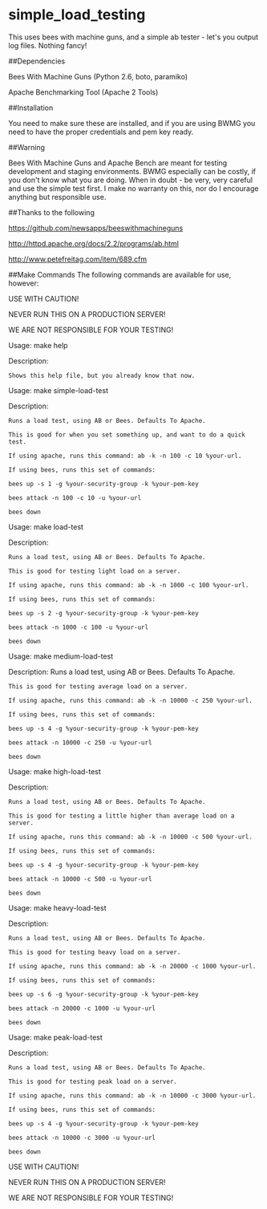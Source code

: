 simple_load_testing
===================

This uses bees with machine guns, and a simple ab tester - let's you output log files. Nothing fancy!

##Dependencies

Bees With Machine Guns (Python 2.6, boto, paramiko)

Apache Benchmarking Tool (Apache 2 Tools)

##Installation

You need to make sure these are installed, and if you are using BWMG you need to have the proper credentials and pem key ready.

##Warning

Bees With Machine Guns and Apache Bench are meant for testing development and staging environments. BWMG especially can be costly, if you don't know what you are doing.
When in doubt - be very, very careful and use the simple test first.
I make no warranty on this, nor do I encourage anything but responsible use.

##Thanks to the following

https://github.com/newsapps/beeswithmachineguns

http://httpd.apache.org/docs/2.2/programs/ab.html

http://www.petefreitag.com/item/689.cfm

##Make Commands
The following commands are available for use, however:

USE WITH CAUTION!

NEVER RUN THIS ON A PRODUCTION SERVER!

WE ARE NOT RESPONSIBLE FOR YOUR TESTING!

Usage: make help

Description:

	Shows this help file, but you already know that now.

Usage: make simple-load-test

Description:

	Runs a load test, using AB or Bees. Defaults To Apache.
    
	This is good for when you set something up, and want to do a quick test.
    
	If using apache, runs this command: ab -k -n 100 -c 10 %your-url.
    
	If using bees, runs this set of commands:
    
	bees up -s 1 -g %your-security-group -k %your-pem-key
    
	bees attack -n 100 -c 10 -u %your-url
    
	bees down

Usage: make load-test

Description:

	Runs a load test, using AB or Bees. Defaults To Apache.
    
	This is good for testing light load on a server.
    
	If using apache, runs this command: ab -k -n 1000 -c 100 %your-url.
    
	If using bees, runs this set of commands:
    
	bees up -s 2 -g %your-security-group -k %your-pem-key
    
	bees attack -n 1000 -c 100 -u %your-url
    
	bees down

Usage: make medium-load-test

Description:
	Runs a load test, using AB or Bees. Defaults To Apache.
    
	This is good for testing average load on a server.
    
	If using apache, runs this command: ab -k -n 10000 -c 250 %your-url.
    
	If using bees, runs this set of commands:
    
	bees up -s 4 -g %your-security-group -k %your-pem-key
    
	bees attack -n 10000 -c 250 -u %your-url
    
	bees down

Usage: make high-load-test

Description:

	Runs a load test, using AB or Bees. Defaults To Apache.
    
	This is good for testing a little higher than average load on a server.
    
	If using apache, runs this command: ab -k -n 10000 -c 500 %your-url.
    
	If using bees, runs this set of commands:
    
	bees up -s 4 -g %your-security-group -k %your-pem-key
    
	bees attack -n 10000 -c 500 -u %your-url
    
	bees down

Usage: make heavy-load-test

Description:

	Runs a load test, using AB or Bees. Defaults To Apache.
    
	This is good for testing heavy load on a server.
    
	If using apache, runs this command: ab -k -n 20000 -c 1000 %your-url.
    
	If using bees, runs this set of commands:
    
	bees up -s 6 -g %your-security-group -k %your-pem-key
    
	bees attack -n 20000 -c 1000 -u %your-url
    
	bees down

Usage: make peak-load-test

Description:

	Runs a load test, using AB or Bees. Defaults To Apache.
    
	This is good for testing peak load on a server.
    
	If using apache, runs this command: ab -k -n 10000 -c 3000 %your-url.
    
	If using bees, runs this set of commands:
    
	bees up -s 4 -g %your-security-group -k %your-pem-key
    
	bees attack -n 10000 -c 3000 -u %your-url
    
	bees down

USE WITH CAUTION!

NEVER RUN THIS ON A PRODUCTION SERVER!

WE ARE NOT RESPONSIBLE FOR YOUR TESTING!


